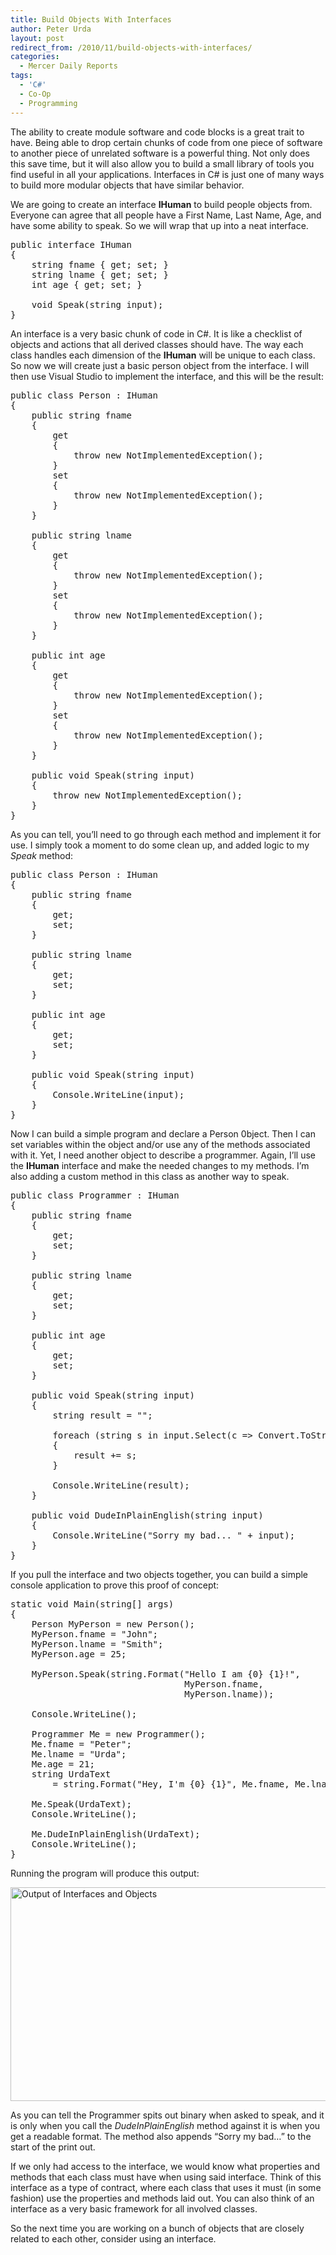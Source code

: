 ```yaml
---
title: Build Objects With Interfaces
author: Peter Urda
layout: post
redirect_from: /2010/11/build-objects-with-interfaces/
categories:
  - Mercer Daily Reports
tags:
  - 'C#'
  - Co-Op
  - Programming
---
```

The ability to create module software and code blocks is a great trait to have. Being able to drop certain chunks of code from one piece of software to another piece of unrelated software is a powerful thing. Not only does this save time, but it will also allow you to build a small library of tools you find useful in all your applications. Interfaces in C# is just one of many ways to build more modular objects that have similar behavior.

We are going to create an interface **IHuman** to build people objects from. Everyone can agree that all people have a First Name, Last Name, Age, and have some ability to speak. So we will wrap that up into a neat interface.

<pre class="brush: csharp; title: IHuman Interface; notranslate" title="IHuman Interface">public interface IHuman
{
    string fname { get; set; }
    string lname { get; set; }
    int age { get; set; }

    void Speak(string input);
}
</pre>

An interface is a very basic chunk of code in C#. It is like a checklist of objects and actions that all derived classes should have. The way each class handles each dimension of the **IHuman** will be unique to each class. So now we will create just a basic person object from the interface. I will then use Visual Studio to implement the interface, and this will be the result:

<pre class="brush: csharp; title: Person Object; notranslate" title="Person Object">public class Person : IHuman
{
    public string fname
    {
        get
        {
            throw new NotImplementedException();
        }
        set
        {
            throw new NotImplementedException();
        }
    }

    public string lname
    {
        get
        {
            throw new NotImplementedException();
        }
        set
        {
            throw new NotImplementedException();
        }
    }

    public int age
    {
        get
        {
            throw new NotImplementedException();
        }
        set
        {
            throw new NotImplementedException();
        }
    }

    public void Speak(string input)
    {
        throw new NotImplementedException();
    }
}
</pre>

As you can tell, you&#8217;ll need to go through each method and implement it for use. I simply took a moment to do some clean up, and added logic to my *Speak* method:

<pre class="brush: csharp; title: Built Person Object; notranslate" title="Built Person Object">public class Person : IHuman
{
    public string fname
    {
        get;
        set;
    }

    public string lname
    {
        get;
        set;
    }

    public int age
    {
        get;
        set;
    }

    public void Speak(string input)
    {
        Console.WriteLine(input);
    }
}
</pre>

Now I can build a simple program and declare a Person 0bject. Then I can set variables within the object and/or use any of the methods associated with it. Yet, I need another object to describe a programmer. Again, I&#8217;ll use the **IHuman** interface and make the needed changes to my methods. I&#8217;m also adding a custom method in this class as another way to speak.

<pre class="brush: csharp; title: Programmer Object; notranslate" title="Programmer Object">public class Programmer : IHuman
{
    public string fname
    {
        get;
        set;
    }

    public string lname
    {
        get;
        set;
    }

    public int age
    {
        get;
        set;
    }

    public void Speak(string input)
    {
        string result = "";

        foreach (string s in input.Select(c =&gt; Convert.ToString(c, 2)))
        {
            result += s;
        }

        Console.WriteLine(result);
    }

    public void DudeInPlainEnglish(string input)
    {
        Console.WriteLine("Sorry my bad... " + input);
    }
}
</pre>

If you pull the interface and two objects together, you can build a simple console application to prove this proof of concept:

<pre class="brush: csharp; title: Sample Main Code; notranslate" title="Sample Main Code">static void Main(string[] args)
{
    Person MyPerson = new Person();
    MyPerson.fname = "John";
    MyPerson.lname = "Smith";
    MyPerson.age = 25;

    MyPerson.Speak(string.Format("Hello I am {0} {1}!",
                                 MyPerson.fname,
                                 MyPerson.lname));

    Console.WriteLine();

    Programmer Me = new Programmer();
    Me.fname = "Peter";
    Me.lname = "Urda";
    Me.age = 21;
    string UrdaText
        = string.Format("Hey, I'm {0} {1}", Me.fname, Me.lname);

    Me.Speak(UrdaText);
    Console.WriteLine();

    Me.DudeInPlainEnglish(UrdaText);
    Console.WriteLine();
}
</pre>

Running the program will produce this output:

<img src="http://www.peter-urda.com/wp/wp-content/uploads/2010/11/Humans-People-Programmers.png" alt="Output of Interfaces and Objects" title="Output of Interfaces and Objects" width="677" height="342" class="aligncenter size-full wp-image-1233" />

As you can tell the Programmer spits out binary when asked to speak, and it is only when you call the *DudeInPlainEnglish* method against it is when you get a readable format. The method also appends &#8220;Sorry my bad&#8230;&#8221; to the start of the print out.

If we only had access to the interface, we would know what properties and methods that each class must have when using said interface. Think of this interface as a type of contract, where each class that uses it must (in some fashion) use the properties and methods laid out. You can also think of an interface as a very basic framework for all involved classes.

So the next time you are working on a bunch of objects that are closely related to each other, consider using an interface.
